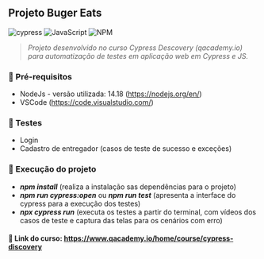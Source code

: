## Projeto Buger Eats
![cypress](https://img.shields.io/badge/-cypress-%23E5E5E5?style=for-the-badge&logo=cypress&logoColor=058a5e) ![JavaScript](https://img.shields.io/badge/javascript-%23323330.svg?style=for-the-badge&logo=javascript&logoColor=%23F7DF1E) ![NPM](https://img.shields.io/badge/NPM-%23000000.svg?style=for-the-badge&logo=npm&logoColor=white) 

> _Projeto desenvolvido no curso Cypress Descovery (qacademy.io) para automatização de testes em aplicação web em Cypress e JS._ 

### :pushpin: Pré-requisitos
- NodeJs - versão utilizada: 14.18 (https://nodejs.org/en/)
- VSCode (https://code.visualstudio.com/)

### :telescope: Testes
- Login
- Cadastro de entregador (casos de teste de sucesso e exceções)

### :dart: Execução do projeto
- **_npm install_** (realiza a instalação sas dependências para o projeto)
- **_npm run cypress:open_** ou **_npm run test_** (apresenta a interface do cypress para a execução dos testes)
- **_npx cypress run_** (executa os testes a partir do terminal, com vídeos dos casos de teste e captura das telas para os cenários com erro)

#### :book: Link do curso: https://www.qacademy.io/home/course/cypress-discovery
